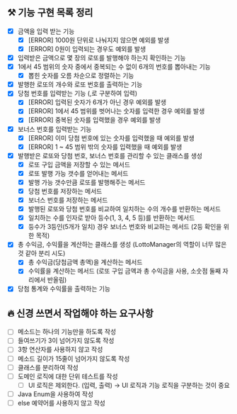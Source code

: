 ## ⚒️ 기능 구현 목록 정리

- [x] 금액을 입력 받는 기능
   - [x]  [ERROR] 1000원 단위로 나눠지지 않으면 예외를 발생
   - [x]  [ERROR] 0원이 입력되는 경우도 예외를 발생
- [x]  입력받은 금액으로 몇 장의 로또를 발행해야 하는지 확인하는 기능
- [x]  1에서 45 범위의 숫자 중에서 중복되는 수 없이 6개의 번호를 뽑아내는 기능
    - [x]  뽑힌 숫자를 오름 차순으로 정렬하는 기능
- [x]  발행한 로또의 개수와 로또 번호를 출력하는 기능
- [x]  당첨 번호를 입력받는 기능 (,로 구분하여 입력)
    - [x]  [ERROR] 입력된 숫자가 6개가 아닌 경우 예외를 발생
    - [x]  [ERROR] 1에서 45 범위를 벗어나는 숫자를 입력한 경우 예외를 발생
    - [x]  [ERROR] 중복된 숫자를 입력했을 경우 예외를 발생
- [x]  보너스 번호를 입력받는 기능
    - [x]  [ERROR] 이미 당첨 번호에 있는 숫자를 입력했을 때 예외를 발생
    - [x]  [ERROR] 1 ~ 45 범위 밖의 숫자를 입력했을 때 예외를 발생
- [x]  발행받은 로또와 당첨 번호, 보너스 번호를 관리할 수 있는 클래스를 생성
    - [x]  로또 구입 금액을 저장할 수 있는 메서드
    - [x]  로또 발행 가능 갯수를 얻어내는 메서드
    - [x]  발행 가능 갯수만큼 로또를 발행해주는 메서드
    - [x]  당첨 번호를 저장하는 메서드
    - [x]  보너스 번호를 저장하는 메서드
    - [x]  발행된 로또와 당첨 번호를 비교하여 일치하는 수의 개수를 반환하는 메서드
    - [x]  일치하는 수를 인자로 받아 등수(1, 3, 4, 5 등)를 반환하는 메서드
      - [x]  등수가 3등인(5개가 일치) 경우 보너스 번호와 비교하는 메서드 (2등 확인을 위한 목적)
- [x]  총 수익금, 수익률을 계산하는 클래스를 생성 (LottoManager의 역할이 너무 많은 것 같아 분리 시도)
    - [x]  총 수익금(당첨금액 총액)을 계산하는 메서드
    - [x]  수익률을 계산하는 메서드 (로또 구입 금액과 총 수익금을 사용, 소숫점 둘째 자리에서 반올림)
- [x]  당첨 통계와 수익률을 출력하는 기능

## 🔥 신경 쓰면서 작업해야 하는 요구사항

- [ ]  메소드는 하나의 기능만을 하도록 작성
- [ ]  들여쓰기가 3이 넘어가지 않도록 작성
- [ ]  3항 연산자를 사용하지 않고 작성
- [ ]  메소드 길이가 15줄이 넘어가지 않도록 작성
- [ ]  클래스를 분리하여 작성
- [ ]  도메인 로직에 대한 단위 테스트를 작성
    - [ ]  UI 로직은 제외한다. (입력, 출력) → UI 로직과 기능 로직을 구분하는 것이 중요
- [ ]  Java Enum을 사용하여 작성
- [ ]  else 예약어를 사용하지 않고 작성